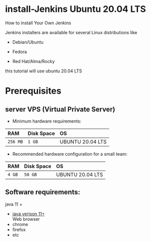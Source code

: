 # install-Jenkins Ubuntu 20.04 LTS
How to install Your Own Jenkins

Jenkins installers are available for several Linux distributions like 

- Debian/Ubuntu

- Fedora

- Red Hat/Alma/Rocky

this tutorial will use ubuntu 20.04 LTS

# Prerequisites
## server VPS (Virtual Private Server)

- Minimum hardware requirements:

| RAM | Disk Space    | OS              |
| :-------- | :------- | :------------------------- |
| `256 MB` | `1 GB` | UBUNTU 20.04 LTS |


- Recommended hardware configuration for a small team:

| RAM | Disk Space    | OS              |
| :-------- | :------- | :------------------------- |
| `4 GB` | `50 GB` | UBUNTU 20.04 LTS |

## Software requirements:
 java 11 + 
- [java verison 11+](https://www.jenkins.io/doc/book/platform-information/support-policy-java/)</br>
 Web browser
- chrome
- firefox 
- etc